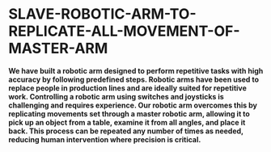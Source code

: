 # SLAVE-ROBOTIC-ARM-TO-REPLICATE-ALL-MOVEMENT-OF-MASTER-ARM

   **We have built a robotic arm designed to perform repetitive tasks with high accuracy by following predefined steps. Robotic arms have been used to replace people in production lines and are ideally suited for repetitive work. Controlling a robotic arm using switches and joysticks is challenging and requires experience. Our robotic arm overcomes this by replicating movements set through a master robotic arm, allowing it to pick up an object from a table, examine it from all angles, and place it back. This process can be repeated any number of times as needed, reducing human intervention where precision is critical.**  

